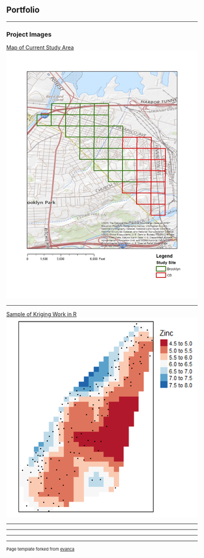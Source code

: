 ## Portfolio

---

### Project Images

[Map of Current Study Area](/sample_page)
<img src="images/study_sites_cm.jpg?raw=true"/>

---
[Sample of Kriging Work in R](/pdf/sample_presentation.pdf)
<img src="images/kriging_zinc.PNG?raw=true"/>

---


---


---




---
<p style="font-size:11px">Page template forked from <a href="https://github.com/evanca/quick-portfolio">evanca</a></p>
<!-- Remove above link if you don't want to attibute -->
